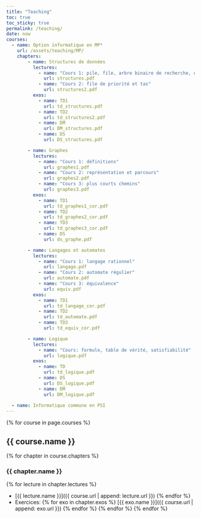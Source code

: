 ```yaml
---
title: "Teaching"
toc: true
toc_sticky: true
permalink: /teaching/
date: now
courses:
  - name: Option informatique en MP*
    url: /assets/teaching/MP/
    chapters:
        - name: Structures de données
          lectures: 
            - name: "Cours 1: pile, file, arbre binaire de recherche, dictionnaire" 
              url: structures.pdf
            - name: "Cours 2: file de priorité et tas"
              url: structures2.pdf
          exos:
            - name: TD1
              url: td_structures.pdf 
            - name: TD2
              url: td_structures2.pdf 
            - name: DM
              url: DM_structures.pdf
            - name: DS
              url: DS_structures.pdf

        - name: Graphes
          lectures: 
            - name: "Cours 1: définitions"
              url: graphes1.pdf
            - name: "Cours 2: représentation et parcours"
              url: graphes2.pdf
            - name: "Cours 3: plus courts chemins"
              url: graphes3.pdf
          exos:
            - name: TD1
              url: td_graphes1_cor.pdf 
            - name: TD2
              url: td_graphes2_cor.pdf
            - name: TD3
              url: td_graphes3_cor.pdf
            - name: DS
              url: ds_graphe.pdf

        - name: Langages et automates
          lectures: 
            - name: "Cours 1: langage rationnel"
              url: langage.pdf
            - name: "Cours 2: automate régulier"
              url: automate.pdf
            - name: "Cours 3: équivalence"
              url: equiv.pdf
          exos:
            - name: TD1
              url: td_langage_cor.pdf 
            - name: TD2
              url: td_automate.pdf
            - name: TD3
              url: td_equiv_cor.pdf

        - name: Logique
          lectures: 
            - name: "Cours: formule, table de vérité, satisfiabilité"
              url: logique.pdf
          exos:
            - name: TD
              url: td_logique.pdf 
            - name: DS
              url: DS_logique.pdf
            - name: DM
              url: DM_logique.pdf
            
  - name: Informatique commune en PSI
---
```


{% for course in page.courses %}
## {{ course.name }}
{% for chapter in course.chapters %}
### {{ chapter.name }}  
{% for lecture in chapter.lectures %} 
- [{{ lecture.name }}]({{ course.url | append: lecture.url }})
{% endfor %}  
- Exercices: {% for exo in chapter.exos %} [{{ exo.name }}]({{ course.url | append: exo.url }}) {% endfor %}
{% endfor %}
{% endfor %}
